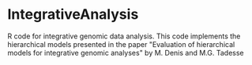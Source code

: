 # IntegrativeAnalysis
R code for integrative genomic data analysis. 
This code implements the hierarchical models presented in the paper "Evaluation of hierarchical models for integrative genomic analyses" by M. Denis and M.G. Tadesse
